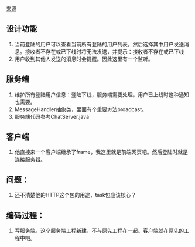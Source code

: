 [来源](https://github.com/songxinjianqwe/Chat)
## 设计功能
1. 当前登陆的用户可以查看当前所有登陆的用户列表。然后选择其中用户发送消息。接收者不存在或已下线时将无法发送，并提示：接收者不存在或已下线
2. 用户收到其他人发送的消息时会提醒。因此这里有一个监听。

## 服务端
1. 维护所有登陆用户信息：登陆下线，服务端需要处理。用户已上线时这种通知也需要。
2. MessageHandler抽象类，里面有个重要方法broadcast。
3. 服务端代码参考ChatServer.java

## 客户端
1. 他直接来一个客户端继承了frame，我这里就是前端网页吧。然后登陆时就是连接服务器。

## 问题：
1. 还不清楚他的HTTP这个包的用途，task包应该核心？

## 编码过程：
1. 写服务端。这个服务端工程新建，不与原先工程在一起。客户端就在原先的工程中吧。
